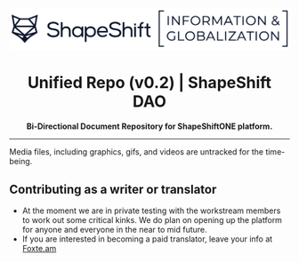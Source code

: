 <p align="center">
  <a href="https://voice.shapeshift.one">
    <img src="https://github.com/shapeshiftONE/voice/raw/main/etc/wslogo-dark.png" />
  </a>
  <h1 align="center">Unified Repo (v0.2) | ShapeShift DAO</h1>
  <div align="center">
    <strong>Bi-Directional Document Repository for ShapeShiftONE platform. </strong>
  </div>
  
---

Media files, including graphics, gifs, and videos are untracked for the time-being. 

## Contributing as a writer or translator

- At the moment we are in private testing with the workstream members to work out some critical kinks. We do plan on opening up the platform for anyone and everyone in the near to mid future.
- If you are interested in becoming a paid translator, leave your info at [Foxte.am](https://foxte.am)
